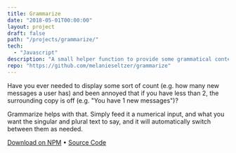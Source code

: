 ```yaml
---
title: Grammarize
date: "2018-05-01T00:00:00"
layout: project
draft: false
path: "/projects/grammarize/"
tech:
  - "Javascript"
description: "A small helper function to provide some grammatical context to your numbers."
repo: "https://github.com/melanieseltzer/grammarize"
---
```


Have you ever needed to display some sort of count (e.g. how many new messages a user has) and been annoyed that if you have less than 2, the surrounding copy is off (e.g. "You have 1 new messages")?

Grammarize helps with that. Simply feed it a numerical input, and what you want the singular and plural text to say, and it will automatically switch between them as needed.

<a href="https://www.npmjs.com/package/grammarize" target="_blank">Download on NPM</a> &bull; <a href="https://github.com/melanieseltzer/grammarize" target="_blank">Source Code</a>